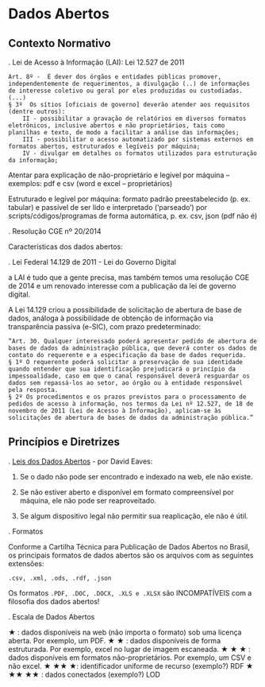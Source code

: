 # Dados Abertos

## Contexto Normativo

. Lei de Acesso à Informação (LAI): Lei 12.527 de 2011

````
Art. 8º -  É dever dos órgãos e entidades públicas promover, independentemente de requerimentos, a divulgação (..) de informações de interesse coletivo ou geral por eles produzidas ou custodiadas. 
(...)
§ 3º  Os sítios [oficiais de governo] deverão atender aos requisitos (dentre outros):
    II - possibilitar a gravação de relatórios em diversos formatos eletrônicos, inclusive abertos e não proprietários, tais como planilhas e texto, de modo a facilitar a análise das informações;
    III - possibilitar o acesso automatizado por sistemas externos em formatos abertos, estruturados e legíveis por máquina;
    IV - divulgar em detalhes os formatos utilizados para estruturação da informação;
````

Atentar para explicação de não-proprietário e legível por máquina – exemplos: pdf e csv (word e excel – proprietários)

Estruturado e legível por máquina: formato padrão preestabelecido (p. ex. tabular) e passível de ser lido e interpretado (‘parseado’) por scripts/códigos/programas de forma automática, p. ex. csv, json (pdf não é)


. Resolução CGE nº 20/2014

Características dos dados abertos:



. Lei Federal 14.129 de 2011 - Lei do Governo Digital

a LAI é tudo que a gente precisa, mas também temos uma resolução CGE de 2014 e um renovado interesse com a publicação da lei de governo digital. 

A Lei 14.129 criou a possibilidade de solicitação de abertura de base de dados, análoga à possibilidade de obtenção de informação via transparência passiva (e-SIC), com prazo predeterminado:
````
“Art. 30. Qualquer interessado poderá apresentar pedido de abertura de bases de dados da administração pública, que deverá conter os dados de contato do requerente e a especificação da base de dados requerida.
§ 1º O requerente poderá solicitar a preservação de sua identidade quando entender que sua identificação prejudicará o princípio da impessoalidade, caso em que o canal responsável deverá resguardar os dados sem repassá-los ao setor, ao órgão ou à entidade responsável pela resposta.
§ 2º Os procedimentos e os prazos previstos para o processamento de pedidos de acesso à informação, nos termos da Lei nº 12.527, de 18 de novembro de 2011 (Lei de Acesso à Informação), aplicam-se às solicitações de abertura de bases de dados da administração pública.”
````

## Princípios e Diretrizes

. [Leis dos Dados Abertos](https://eaves.ca/2009/09/30/three-law-of-open-government-data/) - por David Eaves:

1. 	 Se o dado não pode ser encontrado e indexado na web, ele não existe. 

2.   Se não estiver aberto e disponível em formato compreensível por máquina, ele não pode ser reaproveitado. 

3.   Se algum dispositivo legal não permitir sua reaplicação, ele não é útil.


. Formatos

Conforme a Cartilha Técnica para Publicação de Dados Abertos no Brasil, os principais formatos de dados abertos são os arquivos com as seguintes extensões:

	.csv, .xml, .ods, .rdf, .json


Os formatos `.PDF, .DOC, .DOCX, .XLS e .XLSX` são INCOMPATÍVEIS com a filosofia dos dados abertos!


. Escala de Dados Abertos

★ : dados disponíveis na web (não importa o formato) sob uma licença aberta. Por exemplo, um PDF.
★ ★ : dados disponíveis de forma estruturada. Por exemplo, excel no lugar de imagem escaneada.
★ ★ ★ : dados disponíveis em formatos não-proprietários. Por exemplo, um CSV e não excel.
★ ★★ ★: identificador uniforme de recurso (exemplo?) RDF
★ ★★ ★★ : dados conectados (exemplo?) LOD






